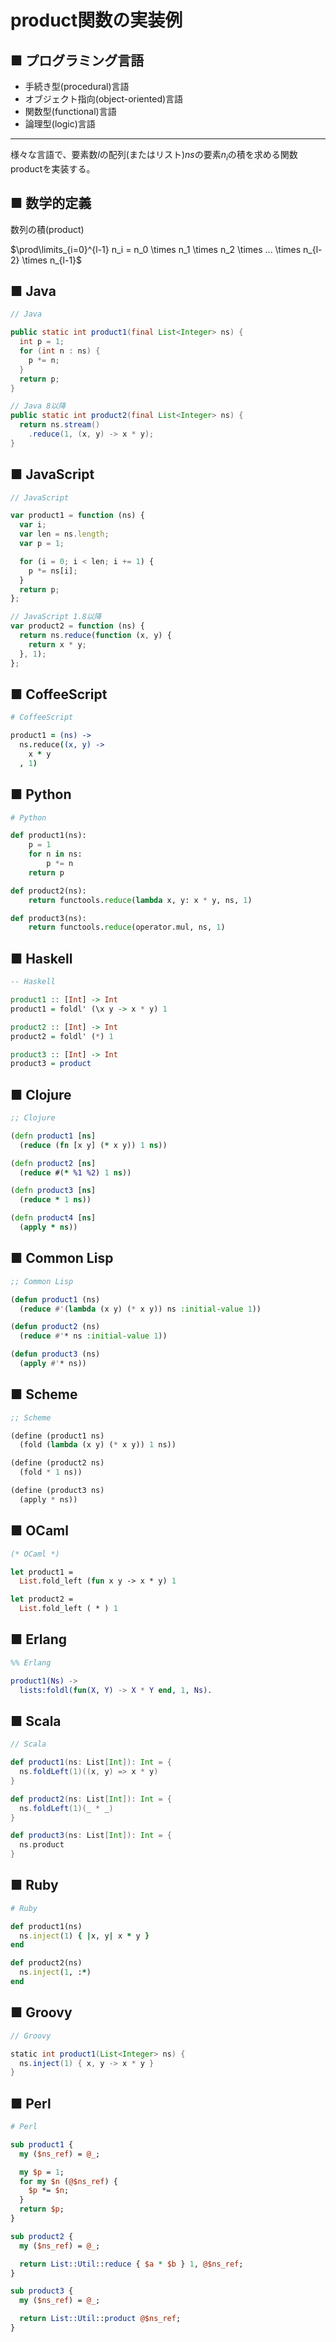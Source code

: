 product関数の実装例
==================

## ■ プログラミング言語
- 手続き型(procedural)言語
- オブジェクト指向(object-oriented)言語
- 関数型(functional)言語
- 論理型(logic)言語


----------------------------------------
様々な言語で、要素数$l$の配列(またはリスト)$ns$の要素$n_i$の積を求める関数productを実装する。


## ■ 数学的定義
数列の積(product)

$\prod\limits_{i=0}^{l-1} n_i = n_0 \times n_1 \times n_2 \times ... \times n_{l-2} \times n_{l-1}$


## ■ Java
```java
// Java

public static int product1(final List<Integer> ns) {
  int p = 1;
  for (int n : ns) {
    p *= n;
  }
  return p;
}

// Java 8以降
public static int product2(final List<Integer> ns) {
  return ns.stream()
    .reduce(1, (x, y) -> x * y);
}
```


## ■ JavaScript
```javascript
// JavaScript

var product1 = function (ns) {
  var i;
  var len = ns.length;
  var p = 1;

  for (i = 0; i < len; i += 1) {
    p *= ns[i];
  }
  return p;
};

// JavaScript 1.8以降
var product2 = function (ns) {
  return ns.reduce(function (x, y) {
    return x * y;
  }, 1);
};
```


## ■ CoffeeScript
```coffeescript
# CoffeeScript

product1 = (ns) ->
  ns.reduce((x, y) ->
    x * y
  , 1)
```


## ■ Python
```python
# Python

def product1(ns):
    p = 1
    for n in ns:
        p *= n
    return p

def product2(ns):
    return functools.reduce(lambda x, y: x * y, ns, 1)

def product3(ns):
    return functools.reduce(operator.mul, ns, 1)
```


## ■ Haskell
```haskell
-- Haskell

product1 :: [Int] -> Int
product1 = foldl' (\x y -> x * y) 1

product2 :: [Int] -> Int
product2 = foldl' (*) 1

product3 :: [Int] -> Int
product3 = product
```


## ■ Clojure
```clojure
;; Clojure

(defn product1 [ns]
  (reduce (fn [x y] (* x y)) 1 ns))

(defn product2 [ns]
  (reduce #(* %1 %2) 1 ns))

(defn product3 [ns]
  (reduce * 1 ns))

(defn product4 [ns]
  (apply * ns))
```


## ■ Common Lisp
```lisp
;; Common Lisp

(defun product1 (ns)
  (reduce #'(lambda (x y) (* x y)) ns :initial-value 1))

(defun product2 (ns)
  (reduce #'* ns :initial-value 1))

(defun product3 (ns)
  (apply #'* ns))
```


## ■ Scheme
```scheme
;; Scheme

(define (product1 ns)
  (fold (lambda (x y) (* x y)) 1 ns))

(define (product2 ns)
  (fold * 1 ns))

(define (product3 ns)
  (apply * ns))
```


## ■ OCaml
```ocaml
(* OCaml *)

let product1 =
  List.fold_left (fun x y -> x * y) 1

let product2 =
  List.fold_left ( * ) 1
```


## ■ Erlang
```erlang
%% Erlang

product1(Ns) ->
  lists:foldl(fun(X, Y) -> X * Y end, 1, Ns).
```


## ■ Scala
```scala
// Scala

def product1(ns: List[Int]): Int = {
  ns.foldLeft(1)((x, y) => x * y)
}

def product2(ns: List[Int]): Int = {
  ns.foldLeft(1)(_ * _)
}

def product3(ns: List[Int]): Int = {
  ns.product
}
```


## ■ Ruby
```ruby
# Ruby

def product1(ns)
  ns.inject(1) { |x, y| x * y }
end

def product2(ns)
  ns.inject(1, :*)
end
```


## ■ Groovy
```groovy
// Groovy

static int product1(List<Integer> ns) {
  ns.inject(1) { x, y -> x * y }
}
```


## ■ Perl
```perl
# Perl

sub product1 {
  my ($ns_ref) = @_;

  my $p = 1;
  for my $n (@$ns_ref) {
    $p *= $n;
  }
  return $p;
}

sub product2 {
  my ($ns_ref) = @_;

  return List::Util::reduce { $a * $b } 1, @$ns_ref;
}

sub product3 {
  my ($ns_ref) = @_;

  return List::Util::product @$ns_ref;
}
```
